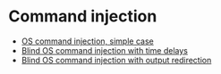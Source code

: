 # Command injection

* [OS command injection, simple case](os-command-injection-simple-case.md)
* [Blind OS command injection with time delays](blind-os-command-injection-with-time-delays.md)
* [Blind OS command injection with output redirection](blind-os-command-injection-with-output-redirection.md)
